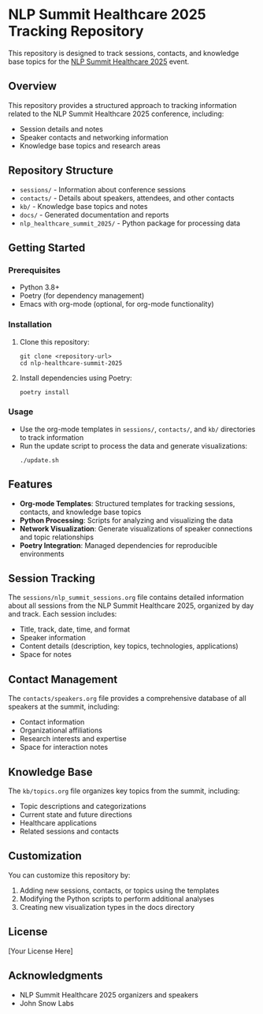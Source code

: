 # NLP Summit Healthcare 2025 Tracking Repository

This repository is designed to track sessions, contacts, and knowledge base topics for the [NLP Summit Healthcare 2025](https://www.nlpsummit.org/healthcare-2025/) event.

## Overview

This repository provides a structured approach to tracking information related to the NLP Summit Healthcare 2025 conference, including:

- Session details and notes
- Speaker contacts and networking information
- Knowledge base topics and research areas

## Repository Structure

- `sessions/` - Information about conference sessions
- `contacts/` - Details about speakers, attendees, and other contacts
- `kb/` - Knowledge base topics and notes
- `docs/` - Generated documentation and reports
- `nlp_healthcare_summit_2025/` - Python package for processing data

## Getting Started

### Prerequisites

- Python 3.8+
- Poetry (for dependency management)
- Emacs with org-mode (optional, for org-mode functionality)

### Installation

1. Clone this repository:
   ```
   git clone <repository-url>
   cd nlp-healthcare-summit-2025
   ```

2. Install dependencies using Poetry:
   ```
   poetry install
   ```

### Usage

- Use the org-mode templates in `sessions/`, `contacts/`, and `kb/` directories to track information
- Run the update script to process the data and generate visualizations:
  ```
  ./update.sh
  ```

## Features

- **Org-mode Templates**: Structured templates for tracking sessions, contacts, and knowledge base topics
- **Python Processing**: Scripts for analyzing and visualizing the data
- **Network Visualization**: Generate visualizations of speaker connections and topic relationships
- **Poetry Integration**: Managed dependencies for reproducible environments

## Session Tracking

The `sessions/nlp_summit_sessions.org` file contains detailed information about all sessions from the NLP Summit Healthcare 2025, organized by day and track. Each session includes:

- Title, track, date, time, and format
- Speaker information
- Content details (description, key topics, technologies, applications)
- Space for notes

## Contact Management

The `contacts/speakers.org` file provides a comprehensive database of all speakers at the summit, including:

- Contact information
- Organizational affiliations
- Research interests and expertise
- Space for interaction notes

## Knowledge Base

The `kb/topics.org` file organizes key topics from the summit, including:

- Topic descriptions and categorizations
- Current state and future directions
- Healthcare applications
- Related sessions and contacts

## Customization

You can customize this repository by:

1. Adding new sessions, contacts, or topics using the templates
2. Modifying the Python scripts to perform additional analyses
3. Creating new visualization types in the docs directory

## License

[Your License Here]

## Acknowledgments

- NLP Summit Healthcare 2025 organizers and speakers
- John Snow Labs
